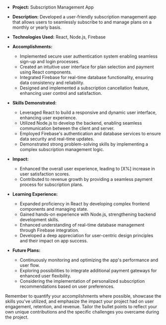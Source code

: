 - **Project:** Subscription Management App

- **Description:** Developed a user-friendly subscription management app that allows users to seamlessly subscribe to and manage plans on a monthly or yearly basis.

- **Technologies Used:** React, Node.js, Firebase

- **Accomplishments:**
  - Implemented secure user authentication system enabling seamless sign-up and login processes.
  - Created an intuitive user interface for plan selection and payment using React components.
  - Integrated Firebase for real-time database functionality, ensuring data consistency and reliability.
  - Designed and implemented a subscription cancellation feature, enhancing user control and satisfaction.

- **Skills Demonstrated:**
  - Leveraged React to build a responsive and dynamic user interface, enhancing user experience.
  - Utilized Node.js to develop the backend, enabling seamless communication between the client and server.
  - Employed Firebase's authentication and database services to ensure data security and real-time updates.
  - Demonstrated strong problem-solving skills by implementing a complex subscription management logic.

- **Impact:**
  - Enhanced the overall user experience, leading to [X%] increase in user satisfaction scores.
  - Contributed to revenue growth by providing a seamless payment process for subscription plans.

- **Learning Experience:**
  - Expanded proficiency in React by developing complex frontend components and managing state.
  - Gained hands-on experience with Node.js, strengthening backend development skills.
  - Enhanced understanding of real-time database management through Firebase integration.
  - Developed a deep appreciation for user-centric design principles and their impact on app success.

- **Future Plans:**
  - Continuously monitoring and optimizing the app's performance and user flow.
  - Exploring possibilities to integrate additional payment gateways for enhanced user flexibility.
  - Considering the implementation of personalized subscription recommendations based on user preferences.

Remember to quantify your accomplishments where possible, showcase the skills you've utilized, and emphasize the impact your project had on user engagement, retention, and revenue. Tailor the bullet points to reflect your own unique contributions and the specific challenges you overcame during the project.
